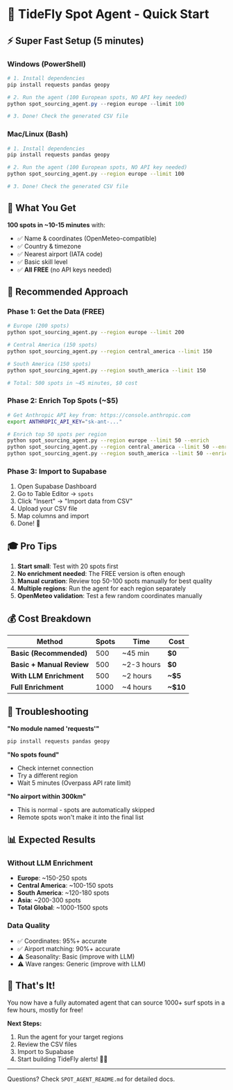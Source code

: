 # 🚀 TideFly Spot Agent - Quick Start

## ⚡ Super Fast Setup (5 minutes)

### Windows (PowerShell)
```powershell
# 1. Install dependencies
pip install requests pandas geopy

# 2. Run the agent (100 European spots, NO API key needed)
python spot_sourcing_agent.py --region europe --limit 100

# 3. Done! Check the generated CSV file
```

### Mac/Linux (Bash)
```bash
# 1. Install dependencies
pip install requests pandas geopy

# 2. Run the agent (100 European spots, NO API key needed)
python spot_sourcing_agent.py --region europe --limit 100

# 3. Done! Check the generated CSV file
```

## 📝 What You Get

**100 spots in ~10-15 minutes** with:
- ✅ Name & coordinates (OpenMeteo-compatible)
- ✅ Country & timezone
- ✅ Nearest airport (IATA code)
- ✅ Basic skill level
- ✅ **All FREE** (no API keys needed)

## 🎯 Recommended Approach

### Phase 1: Get the Data (FREE)
```bash
# Europe (200 spots)
python spot_sourcing_agent.py --region europe --limit 200

# Central America (150 spots)
python spot_sourcing_agent.py --region central_america --limit 150

# South America (150 spots)
python spot_sourcing_agent.py --region south_america --limit 150

# Total: 500 spots in ~45 minutes, $0 cost
```

### Phase 2: Enrich Top Spots (~$5)
```bash
# Get Anthropic API key from: https://console.anthropic.com
export ANTHROPIC_API_KEY="sk-ant-..."

# Enrich top 50 spots per region
python spot_sourcing_agent.py --region europe --limit 50 --enrich
python spot_sourcing_agent.py --region central_america --limit 50 --enrich
python spot_sourcing_agent.py --region south_america --limit 50 --enrich
```

### Phase 3: Import to Supabase
1. Open Supabase Dashboard
2. Go to Table Editor → `spots`
3. Click "Insert" → "Import data from CSV"
4. Upload your CSV file
5. Map columns and import
6. Done! 🎉

## 🎓 Pro Tips

1. **Start small**: Test with 20 spots first
2. **No enrichment needed**: The FREE version is often enough
3. **Manual curation**: Review top 50-100 spots manually for best quality
4. **Multiple regions**: Run the agent for each region separately
5. **OpenMeteo validation**: Test a few random coordinates manually

## 💰 Cost Breakdown

| Method | Spots | Time | Cost |
|--------|-------|------|------|
| **Basic (Recommended)** | 500 | ~45 min | **$0** |
| **Basic + Manual Review** | 500 | ~2-3 hours | **$0** |
| **With LLM Enrichment** | 500 | ~2 hours | **~$5** |
| **Full Enrichment** | 1000 | ~4 hours | **~$10** |

## 🔧 Troubleshooting

**"No module named 'requests'"**
```bash
pip install requests pandas geopy
```

**"No spots found"**
- Check internet connection
- Try a different region
- Wait 5 minutes (Overpass API rate limit)

**"No airport within 300km"**
- This is normal - spots are automatically skipped
- Remote spots won't make it into the final list

## 📊 Expected Results

### Without LLM Enrichment
- **Europe**: ~150-250 spots
- **Central America**: ~100-150 spots
- **South America**: ~120-180 spots
- **Asia**: ~200-300 spots
- **Total Global**: ~1000-1500 spots

### Data Quality
- ✅ Coordinates: 95%+ accurate
- ✅ Airport matching: 90%+ accurate
- ⚠️ Seasonality: Basic (improve with LLM)
- ⚠️ Wave ranges: Generic (improve with LLM)

## 🎉 That's It!

You now have a fully automated agent that can source 1000+ surf spots in a few hours, mostly for free!

**Next Steps:**
1. Run the agent for your target regions
2. Review the CSV files
3. Import to Supabase
4. Start building TideFly alerts! 🏄‍♂️

---

Questions? Check `SPOT_AGENT_README.md` for detailed docs.



